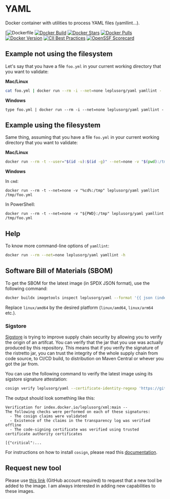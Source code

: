# YAML

Docker container with utilities to process YAML files (yamllint...).

[![Dockerfile](yaml/Dockerfile)
[![Docker Build](https://github.com/leplusorg/docker-yaml/workflows/Docker/badge.svg)](https://github.com/leplusorg/docker-yaml/actions?query=workflow:"Docker")
[![Docker Stars](https://img.shields.io/docker/stars/leplusorg/yaml)](https://hub.docker.com/r/leplusorg/yaml)
[![Docker Pulls](https://img.shields.io/docker/pulls/leplusorg/yaml)](https://hub.docker.com/r/leplusorg/yaml)
[![Docker Version](https://img.shields.io/docker/v/leplusorg/yaml?sort=semver)](https://hub.docker.com/r/leplusorg/yaml)
[![CII Best Practices](https://bestpractices.coreinfrastructure.org/projects/10074/badge)](https://bestpractices.coreinfrastructure.org/projects/10074)
[![OpenSSF Scorecard](https://api.securityscorecards.dev/projects/github.com/leplusorg/docker-yaml/badge)](https://securityscorecards.dev/viewer/?uri=github.com/leplusorg/docker-yaml)

## Example not using the filesystem

Let's say that you have a file `foo.yml` in your current working directory that you want to validate:

**Mac/Linux**

```bash
cat foo.yml | docker run --rm -i --net=none leplusorg/yaml yamllint -
```

**Windows**

```batch
type foo.yml | docker run --rm -i --net=none leplusorg/yaml yamllint -
```

## Example using the filesystem

Same thing, assuming that you have a file `foo.yml` in your current working directory that you want to validate:

**Mac/Linux**

```bash
docker run --rm -t --user="$(id -u):$(id -g)" --net=none -v "$(pwd):/tmp" leplusorg/yaml yamllint /tmp/foo.yml
```

**Windows**

In `cmd`:

```batch
docker run --rm -t --net=none -v "%cd%:/tmp" leplusorg/yaml yamllint /tmp/foo.yml
```

In PowerShell:

```pwsh
docker run --rm -t --net=none -v "${PWD}:/tmp" leplusorg/yaml yamllint /tmp/foo.yml
```

## Help

To know more command-line options of `yamllint`:

```bash
docker run --rm --net=none leplusorg/yaml yamllint -h
```

## Software Bill of Materials (SBOM)

To get the SBOM for the latest image (in SPDX JSON format), use the
following command:

```bash
docker buildx imagetools inspect leplusorg/yaml --format '{{ json (index .SBOM "linux/amd64").SPDX }}'
```

Replace `linux/amd64` by the desired platform (`linux/amd64`, `linux/arm64` etc.).

### Sigstore

[Sigstore](https://docs.sigstore.dev) is trying to improve supply
chain security by allowing you to verify the origin of an
artifcat. You can verify that the jar that you use was actually
produced by this repository. This means that if you verify the
signature of the ristretto jar, you can trust the integrity of the
whole supply chain from code source, to CI/CD build, to distribution
on Maven Central or whever you got the jar from.

You can use the following command to verify the latest image using its
sigstore signature attestation:

```bash
cosign verify leplusorg/yaml --certificate-identity-regexp 'https://github\.com/leplusorg/docker-yaml/\.github/workflows/.+' --certificate-oidc-issuer 'https://token.actions.githubusercontent.com'
```

The output should look something like this:

```text
Verification for index.docker.io/leplusorg/xml:main --
The following checks were performed on each of these signatures:
  - The cosign claims were validated
  - Existence of the claims in the transparency log was verified offline
  - The code-signing certificate was verified using trusted certificate authority certificates

[{"critical":...
```

For instructions on how to install `cosign`, please read this [documentation](https://docs.sigstore.dev/cosign/system_config/installation/).

## Request new tool

Please use [this link](https://github.com/leplusorg/docker-yaml/issues/new?assignees=thomasleplus&labels=enhancement&template=feature_request.md&title=%5BFEAT%5D) (GitHub account required) to request that a new tool be added to the image. I am always interested in adding new capabilities to these images.
